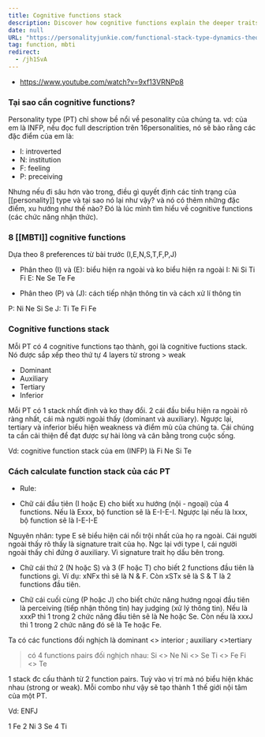 ```yaml
---
title: Cognitive functions stack
description: Discover how cognitive functions explain the deeper traits behind MBTI personality types and learn how to calculate your unique cognitive function stack for better self-awareness.
date: null
URL: "https://personalityjunkie.com/functional-stack-type-dynamics-theory/"
tag: function, mbti
redirect:
  - /jh1SvA
---
```


- https://www.youtube.com/watch?v=9xf13VRNPp8

### Tại sao cần cognitive functions?

Personality type (PT) chỉ show bề nổi về pesonality của chúng ta.
vd: của em là INFP, nếu đọc full description trên 16personalities, nó sẽ bảo rằng các đặc điểm của em là:

- I: introverted
- N: institution
- F: feeling
- P: preceiving

Nhưng nếu đi sâu hơn vào trong, điều gì quyết định các tính trạng của [[personality]] type và tại sao nó lại như vậy? và nó có thêm những đặc điểm, xu hướng như thế nào? Đó là lúc mình tìm hiểu về cognitive functions (các chức năng nhận thức).

### 8 [[MBTI]] cognitive functions

Dựa theo 8 preferences từ bài trước (I,E,N,S,T,F,P,J)

- Phân theo (I) và (E): biểu hiện ra ngoài và ko biểu hiện ra ngoài
  I: Ni Si Ti Fi
  E: Ne Se Te Fe

- Phân theo (P) và (J): cách tiếp nhận thông tin và cách xử lí thông tin

P: Ni Ne Si Se
J: Ti Te Fi Fe

### Cognitive functions stack

Mỗi PT có 4 cognitive functions tạo thành, gọi là cognitive fuctions stack. Nó được sắp xếp theo thứ tự 4 layers từ strong > weak

- Dominant
- Auxiliary
- Tertiary
- Inferior

Mỗi PT có 1 stack nhất định và ko thay đổi. 2 cái đầu biểu hiện ra ngoài rõ ràng nhất, cái mà người ngoài thấy (dominant và auxiliary). Ngược lại, tertiary và inferior biểu hiện weakness và điểm mù của chúng ta. Cái chúng ta cần cải thiện để đạt được sự hài lòng và cân bằng trong cuộc sống.

Vd: cognitive function stack của em (INFP) là Fi Ne Si Te

### Cách calculate function stack của các PT

- Rule:

* Chữ cái đầu tiên (I hoặc E) cho biết xu hướng (nội - ngoại) của 4 functions. Nếu là Exxx, bộ function sẽ là E-I-E-I. Ngược lại nếu là Ixxx, bộ function sẽ là I-E-I-E

Nguyên nhân: type E sẽ biểu hiện cái nổi trội nhất của họ ra ngoài. Cái người ngoài thấy rõ thấy là signature trait của họ. Ngc lại với type I, cái người ngoài thấy chỉ đứng ở auxiliary. Vì signature trait họ dấu bên trong.

- Chữ cái thứ 2 (N hoặc S) và 3 (F hoặc T) cho biết 2 functions đầu tiên là functions gì. Ví dụ: xNFx thì sẽ là N & F. Còn xSTx sẽ là S & T là 2 functions đầu tiên.

- Chữ cái cuối cùng (P hoặc J) cho biết chức năng hướng ngoại đầu tiên là perceiving (tiếp nhận thông tin) hay judging (xử lý thông tin). Nếu là xxxP thì 1 trong 2 chức năng đầu tiên sẽ là Ne hoặc Se. Còn nếu là xxxJ thì 1 trong 2 chức năng đó sẽ là Te hoặc Fe.

Ta có các functions đối nghịch là dominant <> interior ; auxiliary <>tertiary

> có 4 functions pairs đối nghịch nhau:
> Si <> Ne
> Ni <> Se
> Ti <> Fe
> Fi <> Te

1 stack đc cấu thành từ 2 function pairs. Tuỳ vào vị trí mà nó biểu hiện khác nhau (strong or weak). Mỗi combo như vậy sẽ tạo thành 1 thế giới nội tâm của một PT.

Vd: ENFJ

1 Fe
2 Ni
3 Se
4 Ti
